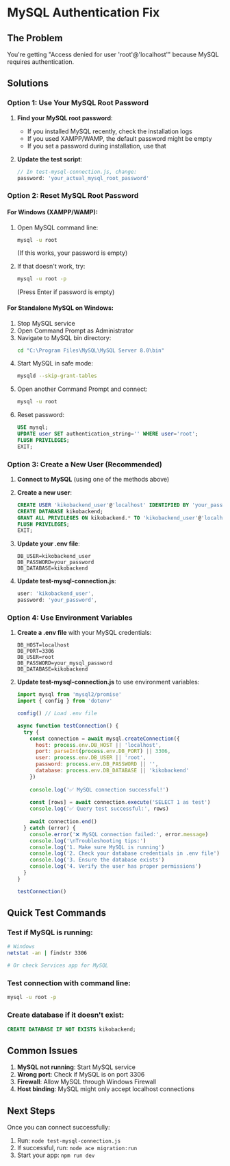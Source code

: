 # MySQL Authentication Fix

## The Problem
You're getting "Access denied for user 'root'@'localhost'" because MySQL requires authentication.

## Solutions

### Option 1: Use Your MySQL Root Password

1. **Find your MySQL root password**:
   - If you installed MySQL recently, check the installation logs
   - If you used XAMPP/WAMP, the default password might be empty
   - If you set a password during installation, use that

2. **Update the test script**:
   ```javascript
   // In test-mysql-connection.js, change:
   password: 'your_actual_mysql_root_password'
   ```

### Option 2: Reset MySQL Root Password

#### For Windows (XAMPP/WAMP):
1. Open MySQL command line:
   ```bash
   mysql -u root
   ```
   (If this works, your password is empty)

2. If that doesn't work, try:
   ```bash
   mysql -u root -p
   ```
   (Press Enter if password is empty)

#### For Standalone MySQL on Windows:
1. Stop MySQL service
2. Open Command Prompt as Administrator
3. Navigate to MySQL bin directory:
   ```bash
   cd "C:\Program Files\MySQL\MySQL Server 8.0\bin"
   ```
4. Start MySQL in safe mode:
   ```bash
   mysqld --skip-grant-tables
   ```
5. Open another Command Prompt and connect:
   ```bash
   mysql -u root
   ```
6. Reset password:
   ```sql
   USE mysql;
   UPDATE user SET authentication_string='' WHERE user='root';
   FLUSH PRIVILEGES;
   EXIT;
   ```

### Option 3: Create a New User (Recommended)

1. **Connect to MySQL** (using one of the methods above)

2. **Create a new user**:
   ```sql
   CREATE USER 'kikobackend_user'@'localhost' IDENTIFIED BY 'your_password';
   CREATE DATABASE kikobackend;
   GRANT ALL PRIVILEGES ON kikobackend.* TO 'kikobackend_user'@'localhost';
   FLUSH PRIVILEGES;
   EXIT;
   ```

3. **Update your .env file**:
   ```env
   DB_USER=kikobackend_user
   DB_PASSWORD=your_password
   DB_DATABASE=kikobackend
   ```

4. **Update test-mysql-connection.js**:
   ```javascript
   user: 'kikobackend_user',
   password: 'your_password',
   ```

### Option 4: Use Environment Variables

1. **Create a .env file** with your MySQL credentials:
   ```env
   DB_HOST=localhost
   DB_PORT=3306
   DB_USER=root
   DB_PASSWORD=your_mysql_password
   DB_DATABASE=kikobackend
   ```

2. **Update test-mysql-connection.js** to use environment variables:
   ```javascript
   import mysql from 'mysql2/promise'
   import { config } from 'dotenv'
   
   config() // Load .env file
   
   async function testConnection() {
     try {
       const connection = await mysql.createConnection({
         host: process.env.DB_HOST || 'localhost',
         port: parseInt(process.env.DB_PORT) || 3306,
         user: process.env.DB_USER || 'root',
         password: process.env.DB_PASSWORD || '',
         database: process.env.DB_DATABASE || 'kikobackend'
       })
       
       console.log('✅ MySQL connection successful!')
       
       const [rows] = await connection.execute('SELECT 1 as test')
       console.log('✅ Query test successful:', rows)
       
       await connection.end()
     } catch (error) {
       console.error('❌ MySQL connection failed:', error.message)
       console.log('\nTroubleshooting tips:')
       console.log('1. Make sure MySQL is running')
       console.log('2. Check your database credentials in .env file')
       console.log('3. Ensure the database exists')
       console.log('4. Verify the user has proper permissions')
     }
   }
   
   testConnection()
   ```

## Quick Test Commands

### Test if MySQL is running:
```bash
# Windows
netstat -an | findstr 3306

# Or check Services app for MySQL
```

### Test connection with command line:
```bash
mysql -u root -p
```

### Create database if it doesn't exist:
```sql
CREATE DATABASE IF NOT EXISTS kikobackend;
```

## Common Issues

1. **MySQL not running**: Start MySQL service
2. **Wrong port**: Check if MySQL is on port 3306
3. **Firewall**: Allow MySQL through Windows Firewall
4. **Host binding**: MySQL might only accept localhost connections

## Next Steps

Once you can connect successfully:
1. Run: `node test-mysql-connection.js`
2. If successful, run: `node ace migration:run`
3. Start your app: `npm run dev` 